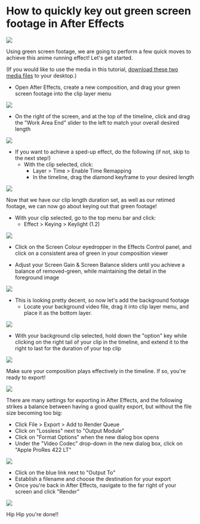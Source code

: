 # How to quickly key out green screen footage in After Effects

![](https://files.slack.com/files-pri/T0HTW3H0V-F01BBKAF7DG/comp-1_002.gif?pub_secret=4ad4870cef)

Using green screen footage, we are going to perform a few quick moves to achieve this anime running effect! Let's get started.

(If you would like to use the media in this tutorial, [download these two media files](https://drive.google.com/drive/folders/1ziYbQSWAB3Z7bzBnLiXsIYJc4JOagqak?usp=sharing) to your desktop.)

- Open After Effects, create a new composition, and drag your green screen footage into the clip layer menu

![](https://files.slack.com/files-pri/T0HTW3H0V-F01BE34QJHZ/001.gif?pub_secret=b8a288a50b)

- On the right of the screen, and at the top of the timeline, click and drag the "Work Area End" slider to the left to match your overall desired length

![](https://files.slack.com/files-pri/T0HTW3H0V-F01BL2XRSKW/002.gif?pub_secret=4434c89067 )

- If you want to achieve a sped-up effect, do the following (if not, skip to the next step!)
  - With the clip selected, click:
    - Layer > Time > Enable Time Remapping
    - In the timeline, drag the diamond keyframe to your desired length

![](https://files.slack.com/files-pri/T0HTW3H0V-F01C3ND89G8/003_1.gif?pub_secret=cb59584f98)

Now that we have our clip length duration set, as well as our retimed footage, we can now go about keying out that green footage!

- With your clip selected, go to the top menu bar and click:
  - Effect > Keying > Keylight (1.2)

![](https://files.slack.com/files-pri/T0HTW3H0V-F01BSGF66F3/004_1.gif?pub_secret=08cf0ae9a1)

  - Click on the Screen Colour eyedropper in the Effects Control panel, and click on a consistent area of green in your composition viewer

  - Adjust your Screen Gain & Screen Balance sliders until you achieve a balance of removed-green, while maintaining the detail in the foreground image

![](https://files.slack.com/files-pri/T0HTW3H0V-F01C3P9MBT2/005.gif?pub_secret=f61155b507)


- This is looking pretty decent, so now let's add the background footage
  - Locate your background video file, drag it into clip layer menu, and place it as the bottom layer.

![](https://files.slack.com/files-pri/T0HTW3H0V-F01C3PH2CFJ/006.gif?pub_secret=15fbeb438e)

  - With your background clip selected, hold down the "option" key while clicking on the right tail of your clip in the timeline, and extend it to the right to last for the duration of your top clip

![](https://files.slack.com/files-pri/T0HTW3H0V-F01BCANDD5G/007_360.gif?pub_secret=35ce7893fe)

Make sure your composition plays effectively in the timeline. If so, you're ready to export!

![](https://files.slack.com/files-pri/T0HTW3H0V-F01BCH23151/008_360.gif?pub_secret=dd4f489d50)

There are many settings for exporting in After Effects, and the following strikes a balance between having a good quality export, but without the file size becoming too big:

  - Click File > Export > Add to Render Queue
  - Click on "Lossless" next to "Output Module"
  - Click on "Format Options" when the new dialog box opens
  - Under the "Video Codec" drop-down in the new dialog box, click on "Apple ProRes 422 LT"

![](https://files.slack.com/files-pri/T0HTW3H0V-F01B5KVN18W/009_360.gif?pub_secret=8591b7007c)


  - Click on the blue link next to "Output To"
  - Establish a filename and choose the destination for your export  
  - Once you're back in After Effects, navigate to the far right of your screen and click "Render"

![](https://files.slack.com/files-pri/T0HTW3H0V-F01C27BPJHW/010_360.gif?pub_secret=0288781733)

Hip Hip you're done!!
